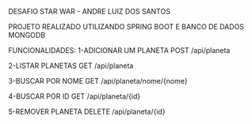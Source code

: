 DESAFIO STAR WAR - ANDRE LUIZ DOS SANTOS

PROJETO REALIZADO UTILIZANDO SPRING BOOT E BANCO DE DADOS MONGODB

FUNCIONALIDADES:
1-ADICIONAR UM PLANETA
POST /api/planeta

2-LISTAR PLANETAS
GET /api/planeta

3-BUSCAR POR NOME
GET /api/planeta/nome/{nome}

4-BUSCAR POR ID
GET /api/planeta/{id}

5-REMOVER PLANETA
DELETE /api/planeta/{id}

